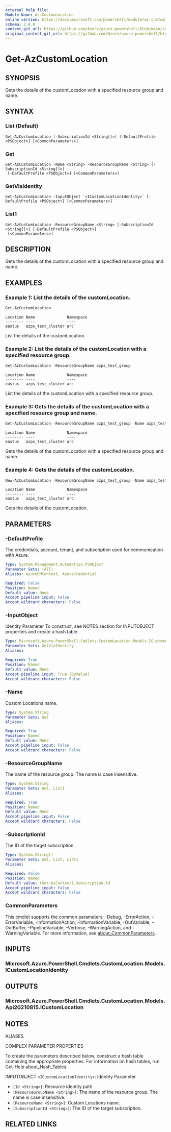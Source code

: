 ```yaml
---
external help file: 
Module Name: Az.CustomLocation
online version: https://docs.microsoft.com/powershell/module/az.customlocation/get-azcustomlocation
schema: 2.0.0
content_git_url: https://github.com/Azure/azure-powershell/blob/main/src/CustomLocation/help/Get-AzCustomLocation.md
original_content_git_url: https://github.com/Azure/azure-powershell/blob/main/src/CustomLocation/help/Get-AzCustomLocation.md
---
```


# Get-AzCustomLocation

## SYNOPSIS
Gets the details of the customLocation with a specified resource group and name.

## SYNTAX

### List (Default)
```
Get-AzCustomLocation [-SubscriptionId <String[]>] [-DefaultProfile <PSObject>] [<CommonParameters>]
```

### Get
```
Get-AzCustomLocation -Name <String> -ResourceGroupName <String> [-SubscriptionId <String[]>]
 [-DefaultProfile <PSObject>] [<CommonParameters>]
```

### GetViaIdentity
```
Get-AzCustomLocation -InputObject `<ICustomLocationIdentity>` [-DefaultProfile <PSObject>] [<CommonParameters>]
```

### List1
```
Get-AzCustomLocation -ResourceGroupName <String> [-SubscriptionId <String[]>] [-DefaultProfile <PSObject>]
 [<CommonParameters>]
```

## DESCRIPTION
Gets the details of the customLocation with a specified resource group and name.

## EXAMPLES

### Example 1: List the details of the customLocation.
```powershell
Get-AzCustomLocation
```

```output
Location Name              Namespace
-------- ----              ----
eastus   azps_test_cluster arc
```

List the details of the customLocation.

### Example 2: List the details of the customLocation with a specified resource group.
```powershell
Get-AzCustomLocation -ResourceGroupName azps_test_group
```

```output
Location Name              Namespace
-------- ----              ----
eastus   azps_test_cluster arc
```

List the details of the customLocation with a specified resource group.

### Example 3: Gets the details of the customLocation with a specified resource group and name.
```powershell
Get-AzCustomLocation -ResourceGroupName azps_test_group -Name azps_test_cluster
```

```output
Location Name              Namespace
-------- ----              ----
eastus   azps_test_cluster arc
```

Gets the details of the customLocation with a specified resource group and name.

### Example 4: Gets the details of the customLocation.
```powershell
New-AzCustomLocation -ResourceGroupName azps_test_group -Name azps_test_cluster -Location eastus -ClusterExtensionId "/subscriptions/xxxxxxxx-xxxx-xxxx-xxxx-xxxxxxxxxxxx/resourceGroups/azps_test_group/providers/Microsoft.Kubernetes/connectedClusters/azps_test_cluster/providers/Microsoft.KubernetesConfiguration/extensions/azps_test_extension" -HostResourceId "/subscriptions/xxxxxxxx-xxxx-xxxx-xxxx-xxxxxxxxxxxx/resourceGroups/azps_test_group/providers/Microsoft.Kubernetes/connectedClusters/azps_test_cluster" -Namespace arc | Get-AzCustomLocation
```

```output
Location Name              Namespace
-------- ----              ----
eastus   azps_test_cluster arc
```

Gets the details of the customLocation.

## PARAMETERS

### -DefaultProfile
The credentials, account, tenant, and subscription used for communication with Azure.

```yaml
Type: System.Management.Automation.PSObject
Parameter Sets: (All)
Aliases: AzureRMContext, AzureCredential

Required: False
Position: Named
Default value: None
Accept pipeline input: False
Accept wildcard characters: False
```

### -InputObject
Identity Parameter
To construct, see NOTES section for INPUTOBJECT properties and create a hash table.

```yaml
Type: Microsoft.Azure.PowerShell.Cmdlets.CustomLocation.Models.ICustomLocationIdentity
Parameter Sets: GetViaIdentity
Aliases:

Required: True
Position: Named
Default value: None
Accept pipeline input: True (ByValue)
Accept wildcard characters: False
```

### -Name
Custom Locations name.

```yaml
Type: System.String
Parameter Sets: Get
Aliases:

Required: True
Position: Named
Default value: None
Accept pipeline input: False
Accept wildcard characters: False
```

### -ResourceGroupName
The name of the resource group.
The name is case insensitive.

```yaml
Type: System.String
Parameter Sets: Get, List1
Aliases:

Required: True
Position: Named
Default value: None
Accept pipeline input: False
Accept wildcard characters: False
```

### -SubscriptionId
The ID of the target subscription.

```yaml
Type: System.String[]
Parameter Sets: Get, List, List1
Aliases:

Required: False
Position: Named
Default value: (Get-AzContext).Subscription.Id
Accept pipeline input: False
Accept wildcard characters: False
```

### CommonParameters
This cmdlet supports the common parameters: -Debug, -ErrorAction, -ErrorVariable, -InformationAction, -InformationVariable, -OutVariable, -OutBuffer, -PipelineVariable, -Verbose, -WarningAction, and -WarningVariable. For more information, see [about_CommonParameters](http://go.microsoft.com/fwlink/?LinkID=113216).

## INPUTS

### Microsoft.Azure.PowerShell.Cmdlets.CustomLocation.Models.ICustomLocationIdentity

## OUTPUTS

### Microsoft.Azure.PowerShell.Cmdlets.CustomLocation.Models.Api20210815.ICustomLocation

## NOTES

ALIASES

COMPLEX PARAMETER PROPERTIES

To create the parameters described below, construct a hash table containing the appropriate properties. For information on hash tables, run Get-Help about_Hash_Tables.


INPUTOBJECT `<ICustomLocationIdentity>`: Identity Parameter
  - `[Id <String>]`: Resource identity path
  - `[ResourceGroupName <String>]`: The name of the resource group. The name is case insensitive.
  - `[ResourceName <String>]`: Custom Locations name.
  - `[SubscriptionId <String>]`: The ID of the target subscription.

## RELATED LINKS

